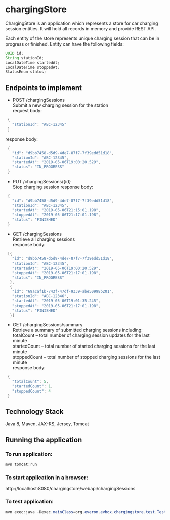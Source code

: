 # chargingStore
ChargingStore is an application which represents a store for car charging session entities. It will hold all records in memory and provide
REST API.

Each entity of the store represents unique charging session that can be in progress or finished. Entity can have the following fields:
```java
UUID id;
String stationId;
LocalDateTime startedAt;
LocalDateTime stoppedAt;
StatusEnum status;
```

## Endpoints to implement
* POST /chargingSessions  
Submit a new charging session for the station  
request body:  
 ```java
  {
    "stationId": "ABC-12345"
  }
 ```
response body:  
 ```java
  {
    "id": "d9bb7458-d5d9-4de7-87f7-7f39edd51d18",
    "stationId": "ABC-12345",
    "startedAt": "2019-05-06T19:00:20.529",
    "status": "IN_PROGRESS"
  }
 ```
* PUT /chargingSessions/{id}  
Stop charging session
response body:  
 ```java
  {
    "id": "d9bb7458-d5d9-4de7-87f7-7f39edd51d18",
    "stationId": "ABC-12345",
    "startedAt": "2019-05-06T21:15:01.198",
    "stoppedAt": "2019-05-06T21:17:01.198",
    "status": "FINISHED"
  }
 ```
* GET /chargingSessions  
Retrieve all charging sessions  
response body:  
 ```java
  [{
    "id": "d9bb7458-d5d9-4de7-87f7-7f39edd51d18",
    "stationId": "ABC-12345",
    "startedAt": "2019-05-06T19:00:20.529",
    "stoppedAt": "2019-05-06T21:17:01.198",
    "status": "IN_PROGRESS"
   },
   {
    "id": "69acaf1b-743f-47df-9339-abe50998b201",
    "stationId": "ABC-12346",
    "startedAt": "2019-05-06T19:01:35.245",
    "stoppedAt": "2019-05-06T21:17:01.198",
    "status": "FINISHED"
   }]
 ```
* GET /chargingSessions/summary  
Retrieve a summary of submitted charging sessions including:  
totalCount – total number of charging session updates for the last minute  
startedCount – total number of started charging sessions for the last minute  
stoppedCount – total number of stopped charging sessions for the last minute  
response body:  
 ```java
  {
    "totalCount": 5,
    "startedCount": 1,
    "stoppedCount": 4
  }
 ```
## Technology Stack
Java 8, Maven, JAX-RS, Jersey, Tomcat
## Running the application
### To run application:
```java
mvn tomcat:run
```
### To start application in a browser:  
http://localhost:8080/chargingstore/webapi/chargingSessions  
### To test application:
```java
mvn exec:java -Dexec.mainClass=org.everon.evbox.chargingstore.test.Test
```
